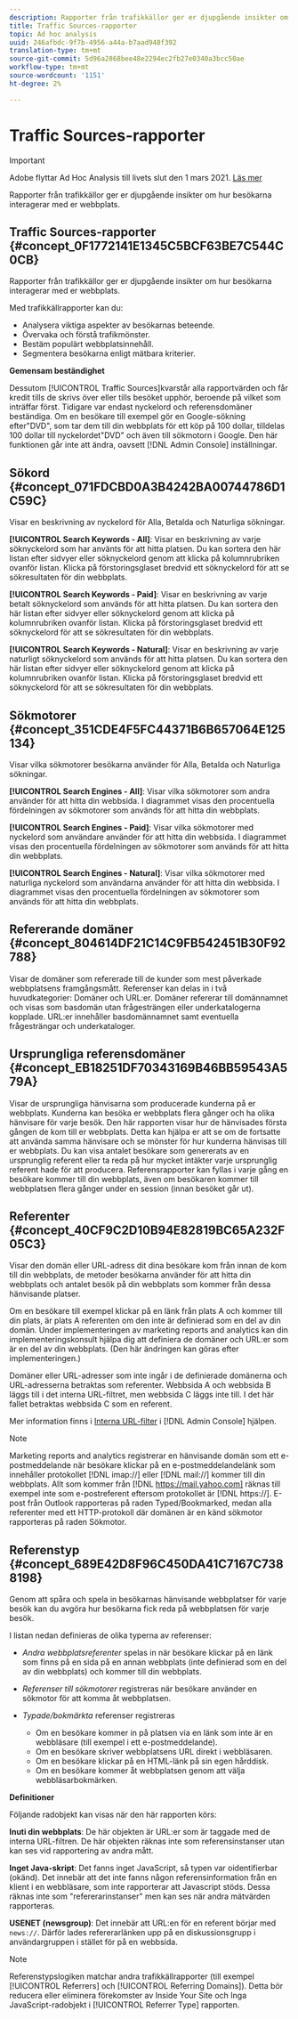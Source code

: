 ```yaml
---
description: Rapporter från trafikkällor ger er djupgående insikter om hur besökarna interagerar med er webbplats.
title: Traffic Sources-rapporter
topic: Ad hoc analysis
uuid: 246afbdc-9f7b-4956-a44a-b7aad948f392
translation-type: tm+mt
source-git-commit: 5d96a2868bee48e2294ec2fb27e0340a3bcc50ae
workflow-type: tm+mt
source-wordcount: '1151'
ht-degree: 2%

---
```



# Traffic Sources-rapporter

>[!IMPORTANT]
>
>Adobe flyttar Ad Hoc Analysis till livets slut den 1 mars 2021. [Läs mer](https://adobe.ly/discoverworkspace)

Rapporter från trafikkällor ger er djupgående insikter om hur besökarna interagerar med er webbplats.

## Traffic Sources-rapporter {#concept_0F1772141E1345C5BCF63BE7C544C0CB}

Rapporter från trafikkällor ger er djupgående insikter om hur besökarna interagerar med er webbplats.

Med trafikkällrapporter kan du:

* Analysera viktiga aspekter av besökarnas beteende.
* Övervaka och förstå trafikmönster.
* Bestäm populärt webbplatsinnehåll.
* Segmentera besökarna enligt mätbara kriterier.

**Gemensam beständighet**

Dessutom [!UICONTROL Traffic Sources]kvarstår alla rapportvärden och får kredit tills de skrivs över eller tills besöket upphör, beroende på vilket som inträffar först. Tidigare var endast nyckelord och referensdomäner beständiga. Om en besökare till exempel gör en Google-sökning efter&quot;DVD&quot;, som tar dem till din webbplats för ett köp på 100 dollar, tilldelas 100 dollar till nyckelordet&quot;DVD&quot; och även till sökmotorn i Google. Den här funktionen går inte att ändra, oavsett [!DNL Admin Console] inställningar.

## Sökord {#concept_071FDCBD0A3B4242BA00744786D1C59C}

Visar en beskrivning av nyckelord för Alla, Betalda och Naturliga sökningar.

<!-- 

c_reports_search_keyword.xml

 -->

**[!UICONTROL Search Keywords - All]**: Visar en beskrivning av varje söknyckelord som har använts för att hitta platsen. Du kan sortera den här listan efter sidvyer eller söknyckelord genom att klicka på kolumnrubriken ovanför listan. Klicka på förstoringsglaset bredvid ett söknyckelord för att se sökresultaten för din webbplats.

**[!UICONTROL Search Keywords - Paid]**: Visar en beskrivning av varje betalt söknyckelord som används för att hitta platsen. Du kan sortera den här listan efter sidvyer eller söknyckelord genom att klicka på kolumnrubriken ovanför listan. Klicka på förstoringsglaset bredvid ett söknyckelord för att se sökresultaten för din webbplats.

**[!UICONTROL Search Keywords - Natural]**: Visar en beskrivning av varje naturligt söknyckelord som används för att hitta platsen. Du kan sortera den här listan efter sidvyer eller söknyckelord genom att klicka på kolumnrubriken ovanför listan. Klicka på förstoringsglaset bredvid ett söknyckelord för att se sökresultaten för din webbplats.

## Sökmotorer {#concept_351CDE4F5FC44371B6B657064E125134}

Visar vilka sökmotorer besökarna använder för Alla, Betalda och Naturliga sökningar.

<!-- 

c_reports_search_engines.xml

 -->

**[!UICONTROL Search Engines - All]**: Visar vilka sökmotorer som andra använder för att hitta din webbsida. I diagrammet visas den procentuella fördelningen av sökmotorer som används för att hitta din webbplats.

**[!UICONTROL Search Engines - Paid]**: Visar vilka sökmotorer med nyckelord som användare använder för att hitta din webbsida. I diagrammet visas den procentuella fördelningen av sökmotorer som används för att hitta din webbplats.

**[!UICONTROL Search Engines - Natural]**: Visar vilka sökmotorer med naturliga nyckelord som användarna använder för att hitta din webbsida. I diagrammet visas den procentuella fördelningen av sökmotorer som används för att hitta din webbplats.

## Refererande domäner {#concept_804614DF21C14C9FB542451B30F92788}

<!-- 

c_reports_ref_domains.xml

 -->

Visar de domäner som refererade till de kunder som mest påverkade webbplatsens framgångsmått. Referenser kan delas in i två huvudkategorier: Domäner och URL:er. Domäner refererar till domännamnet och visas som basdomän utan frågesträngen eller underkatalogerna kopplade. URL:er innehåller basdomännamnet samt eventuella frågesträngar och underkataloger.

## Ursprungliga referensdomäner {#concept_EB18251DF70343169B46BB59543A579A}

<!-- 

c_reports_original_ref_domains.xml

 -->

Visar de ursprungliga hänvisarna som producerade kunderna på er webbplats. Kunderna kan besöka er webbplats flera gånger och ha olika hänvisare för varje besök. Den här rapporten visar hur de hänvisades första gången de kom till er webbplats. Detta kan hjälpa er att se om de fortsatte att använda samma hänvisare och se mönster för hur kunderna hänvisas till er webbplats. Du kan visa antalet besökare som genererats av en ursprunglig referent eller ta reda på hur mycket intäkter varje ursprunglig referent hade för att producera. Referensrapporter kan fyllas i varje gång en besökare kommer till din webbplats, även om besökaren kommer till webbplatsen flera gånger under en session (innan besöket går ut).

## Referenter {#concept_40CF9C2D10B94E82819BC65A232F05C3}

Visar den domän eller URL-adress dit dina besökare kom från innan de kom till din webbplats, de metoder besökarna använder för att hitta din webbplats och antalet besök på din webbplats som kommer från dessa hänvisande platser.

<!-- 

c_reports_referrers.xml

 -->

Om en besökare till exempel klickar på en länk från plats A och kommer till din plats, är plats A referenten om den inte är definierad som en del av din domän. Under implementeringen av marketing reports and analytics kan din implementeringskonsult hjälpa dig att definiera de domäner och URL:er som är en del av din webbplats. (Den här ändringen kan göras efter implementeringen.)

Domäner eller URL-adresser som inte ingår i de definierade domänerna och URL-adresserna betraktas som referenter. Webbsida A och webbsida B läggs till i det interna URL-filtret, men webbsida C läggs inte till. I det här fallet betraktas webbsida C som en referent.

Mer information finns i [Interna URL-filter](https://docs.adobe.com/content/help/en/analytics/admin/admin-tools/internal-url-filter-admin.html) i [!DNL Admin Console] hjälpen.

>[!NOTE]
>
>Marketing reports and analytics registrerar en hänvisande domän som ett e-postmeddelande när besökare klickar på en e-postmeddelandelänk som innehåller protokollet [!DNL imap://] eller [!DNL mail://] kommer till din webbplats. Allt som kommer från [!DNL https://mail.yahoo.com] räknas till exempel inte som e-postreferent eftersom protokollet är [!DNL https://]. E-post från Outlook rapporteras på raden Typed/Bookmarked, medan alla referenter med ett HTTP-protokoll där domänen är en känd sökmotor rapporteras på raden Sökmotor.

## Referenstyp {#concept_689E42D8F96C450DA41C7167C7388198}

Genom att spåra och spela in besökarnas hänvisande webbplatser för varje besök kan du avgöra hur besökarna fick reda på webbplatsen för varje besök.

<!-- 

c_reports_ref_types.xml

 -->

I listan nedan definieras de olika typerna av referenser:

* *Andra webbplatsreferenter* spelas in när besökare klickar på en länk som finns på en sida på en annan webbplats (inte definierad som en del av din webbplats) och kommer till din webbplats.
* *Referenser till sökmotorer* registreras när besökare använder en sökmotor för att komma åt webbplatsen.
* *Typade/bokmärkta* referenser registreras

   * Om en besökare kommer in på platsen via en länk som inte är en webbläsare (till exempel i ett e-postmeddelande).
   * Om en besökare skriver webbplatsens URL direkt i webbläsaren.
   * Om en besökare klickar på en HTML-länk på sin egen hårddisk.
   * Om en besökare kommer åt webbplatsen genom att välja webbläsarbokmärken.

**Definitioner**

Följande radobjekt kan visas när den här rapporten körs:

**Inuti din webbplats**: De här objekten är URL:er som är taggade med de interna URL-filtren. De här objekten räknas inte som referensinstanser utan kan ses vid rapportering av andra mått.

**Inget Java-skript**: Det fanns inget JavaScript, så typen var oidentifierbar (okänd). Det innebär att det inte fanns någon referensinformation från en klient i en webbläsare, som inte rapporterar att Javascript stöds. Dessa räknas inte som &quot;refererarinstanser&quot; men kan ses när andra mätvärden rapporteras.

**USENET (newsgroup)**: Det innebär att URL:en för en referent börjar med `news://`. Därför lades refererarlänken upp på en diskussionsgrupp i användargruppen i stället för på en webbsida.

>[!NOTE]
>
>Referenstypslogiken matchar andra trafikkällrapporter (till exempel [!UICONTROL Referrers] och [!UICONTROL Referring Domains]). Detta bör reducera eller eliminera förekomster av Inside Your Site och Inga JavaScript-radobjekt i [!UICONTROL Referrer Type] rapporten.

